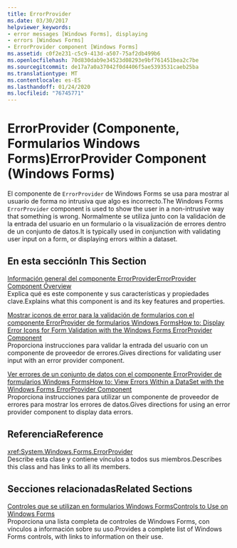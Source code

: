```yaml
---
title: ErrorProvider
ms.date: 03/30/2017
helpviewer_keywords:
- error messages [Windows Forms], displaying
- errors [Windows Forms]
- ErrorProvider component [Windows Forms]
ms.assetid: c0f2e231-c5c9-413d-a507-75af2db499b6
ms.openlocfilehash: 70d830dab9e34523d08293e9bf761451bea2c7be
ms.sourcegitcommit: de17a7a0a37042f0d4406f5ae5393531caeb25ba
ms.translationtype: MT
ms.contentlocale: es-ES
ms.lasthandoff: 01/24/2020
ms.locfileid: "76745771"
---
```

# <a name="errorprovider-component-windows-forms"></a><span data-ttu-id="3b024-102">ErrorProvider (Componente, Formularios Windows Forms)</span><span class="sxs-lookup"><span data-stu-id="3b024-102">ErrorProvider Component (Windows Forms)</span></span>
<span data-ttu-id="3b024-103">El componente de `ErrorProvider` de Windows Forms se usa para mostrar al usuario de forma no intrusiva que algo es incorrecto.</span><span class="sxs-lookup"><span data-stu-id="3b024-103">The Windows Forms `ErrorProvider` component is used to show the user in a non-intrusive way that something is wrong.</span></span> <span data-ttu-id="3b024-104">Normalmente se utiliza junto con la validación de la entrada del usuario en un formulario o la visualización de errores dentro de un conjunto de datos.</span><span class="sxs-lookup"><span data-stu-id="3b024-104">It is typically used in conjunction with validating user input on a form, or displaying errors within a dataset.</span></span>  
  
## <a name="in-this-section"></a><span data-ttu-id="3b024-105">En esta sección</span><span class="sxs-lookup"><span data-stu-id="3b024-105">In This Section</span></span>  
 [<span data-ttu-id="3b024-106">Información general del componente ErrorProvider</span><span class="sxs-lookup"><span data-stu-id="3b024-106">ErrorProvider Component Overview</span></span>](errorprovider-component-overview-windows-forms.md)  
 <span data-ttu-id="3b024-107">Explica qué es este componente y sus características y propiedades clave.</span><span class="sxs-lookup"><span data-stu-id="3b024-107">Explains what this component is and its key features and properties.</span></span>  
  
 [<span data-ttu-id="3b024-108">Mostrar iconos de error para la validación de formularios con el componente ErrorProvider de formularios Windows Forms</span><span class="sxs-lookup"><span data-stu-id="3b024-108">How to: Display Error Icons for Form Validation with the Windows Forms ErrorProvider Component</span></span>](display-error-icons-for-form-validation-with-wf-errorprovider.md)  
 <span data-ttu-id="3b024-109">Proporciona instrucciones para validar la entrada del usuario con un componente de proveedor de errores.</span><span class="sxs-lookup"><span data-stu-id="3b024-109">Gives directions for validating user input with an error provider component.</span></span>  
  
 [<span data-ttu-id="3b024-110">Ver errores de un conjunto de datos con el componente ErrorProvider de formularios Windows Forms</span><span class="sxs-lookup"><span data-stu-id="3b024-110">How to: View Errors Within a DataSet with the Windows Forms ErrorProvider Component</span></span>](view-errors-within-a-dataset-with-wf-errorprovider-component.md)  
 <span data-ttu-id="3b024-111">Proporciona instrucciones para utilizar un componente de proveedor de errores para mostrar los errores de datos.</span><span class="sxs-lookup"><span data-stu-id="3b024-111">Gives directions for using an error provider component to display data errors.</span></span>  
  
## <a name="reference"></a><span data-ttu-id="3b024-112">Referencia</span><span class="sxs-lookup"><span data-stu-id="3b024-112">Reference</span></span>  
 <xref:System.Windows.Forms.ErrorProvider>  
 <span data-ttu-id="3b024-113">Describe esta clase y contiene vínculos a todos sus miembros.</span><span class="sxs-lookup"><span data-stu-id="3b024-113">Describes this class and has links to all its members.</span></span>  
  
## <a name="related-sections"></a><span data-ttu-id="3b024-114">Secciones relacionadas</span><span class="sxs-lookup"><span data-stu-id="3b024-114">Related Sections</span></span>  
 [<span data-ttu-id="3b024-115">Controles que se utilizan en formularios Windows Forms</span><span class="sxs-lookup"><span data-stu-id="3b024-115">Controls to Use on Windows Forms</span></span>](controls-to-use-on-windows-forms.md)  
 <span data-ttu-id="3b024-116">Proporciona una lista completa de controles de Windows Forms, con vínculos a información sobre su uso.</span><span class="sxs-lookup"><span data-stu-id="3b024-116">Provides a complete list of Windows Forms controls, with links to information on their use.</span></span>
